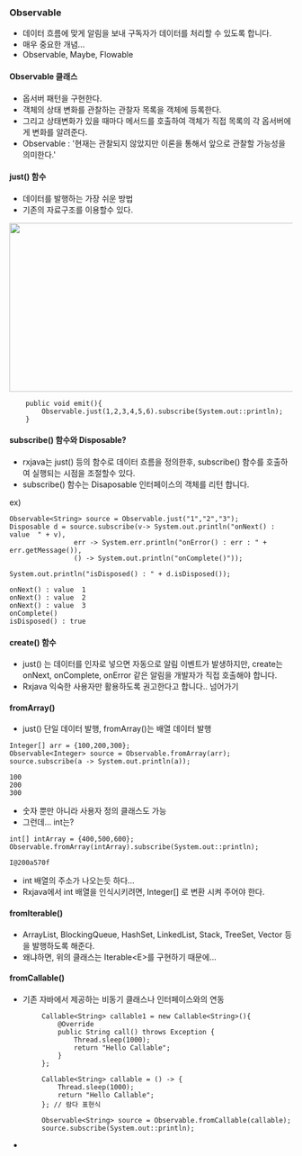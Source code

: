 ﻿### Observable
- 데이터 흐름에 맞게 알림을 보내 구독자가 데이터를 처리할 수 있도록 합니다.
- 매우 중요한 개념...
- Observable, Maybe, Flowable

#### Observable 클래스
- 옵서버 패턴을 구현한다.
- 객체의 상태 변화를 관찰하는 관찰자 목록을 객체에 등록한다.
- 그리고 상태변화가 있을 때마다 메서드를 호출하여 객체가 직접 목록의 각 옵서버에게 변화를 알려준다.
- Observable : '현재는 관찰되지 않았지만 이론을 통해서 앞으로 관찰할 가능성을 의미한다.'

#### just() 함수
- 데이터를 발행하는 가장 쉬운 방법
- 기존의 자료구조를 이용할수 있다.

<image src="https://user-images.githubusercontent.com/23315291/45068502-b2a4dd00-b102-11e8-9015-c907ed813373.png" width = "700" height="300">

~~~
    public void emit(){
        Observable.just(1,2,3,4,5,6).subscribe(System.out::println);
    }
~~~

#### subscribe() 함수와 Disposable?
- rxjava는 just() 등의 함수로 데이터 흐름을 정의한후, subscribe() 함수를 호출하여 실행되는 시점을 조절할수 있다.
- subscribe() 함수는 Disaposable 인터페이스의 객체를 리턴 합니다.

ex)
~~~
Observable<String> source = Observable.just("1","2","3");
Disposable d = source.subscribe(v-> System.out.println("onNext() : value  " + v),
                err -> System.err.println("onError() : err : " + err.getMessage()),
                () -> System.out.println("onComplete()"));

System.out.println("isDisposed() : " + d.isDisposed());
~~~
~~~
onNext() : value  1
onNext() : value  2
onNext() : value  3
onComplete()
isDisposed() : true
~~~


#### create() 함수
- just() 는 데이터를 인자로 넣으면 자동으로 알림 이벤트가 발생하지만, create는 onNext, onComplete, onError 같은 알림을 개발자가 직접 호출해야 합니다.
- Rxjava 익숙한 사용자만 활용하도록 권고한다고 합니다.. 넘어가기


#### fromArray()
- just() 단일 데이터 발행, fromArray()는 배열 데이터 발행

~~~
Integer[] arr = {100,200,300};
Observable<Integer> source = Observable.fromArray(arr);
source.subscribe(a -> System.out.println(a));
~~~
~~~
100
200
300
~~~

- 숫자 뿐만 아니라 사용자 정의 클래스도 가능
- 그런데... int는?
~~~
int[] intArray = {400,500,600};
Observable.fromArray(intArray).subscribe(System.out::println);
~~~
~~~
I@200a570f
~~~
- int 배열의 주소가 나오는듯 하다...
- Rxjava에서 int 배열을 인식시키려면, Integer[] 로 변환 시켜 주어야 한다.


#### fromIterable()
- ArrayList, BlockingQueue, HashSet, LinkedList, Stack, TreeSet, Vector 등을 발행하도록 해준다.
- 왜냐하면, 위의 클래스는 Iterable\<E>를 구현하기 때문에...


#### fromCallable()
- 기존 자바에서 제공하는 비동기 클래스나 인터페이스와의 연동
~~~
        Callable<String> callable1 = new Callable<String>(){
            @Override
            public String call() throws Exception {
                Thread.sleep(1000);
                return "Hello Callable";
            }
        }; 

        Callable<String> callable = () -> {
            Thread.sleep(1000);
            return "Hello Callable";
        }; // 람다 표현식
        
        Observable<String> source = Observable.fromCallable(callable);
        source.subscribe(System.out::println);
~~~
- 